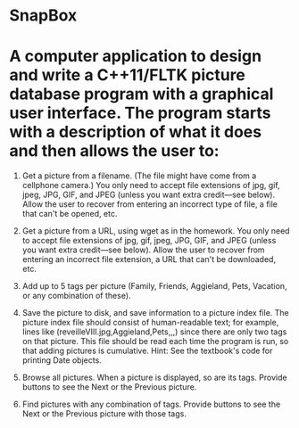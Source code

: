 # SnapBox

# A computer application to design and write a C++11/FLTK picture database program with a graphical user interface.  The program starts with a description of what it does and then allows the user to:

1. Get a picture from a filename.  (The file might have come from a cellphone camera.)  You only need to accept file extensions of jpg, gif, jpeg, JPG, GIF, and JPEG (unless you want extra credit—see below).  Allow the user to recover from entering an incorrect type of file, a file that can't be opened, etc.

2.	Get a picture from a URL, using wget as in the homework.  You only need to accept file extensions of jpg, gif, jpeg, JPG, GIF, and JPEG (unless you want extra credit—see below).  Allow the user to recover from entering an incorrect file extension, a URL that can't be downloaded, etc.

3.	Add up to 5 tags per picture (Family, Friends, Aggieland, Pets, Vacation, or any combination of these).

4.	Save the picture to disk, and save information to a picture index file.  The picture index file should consist of human-readable text; for example, lines like
		(reveilleVIII.jpg,Aggieland,Pets,,,)
since there are only two tags on that picture.  This file should be read each time the program is run, so that adding pictures is cumulative.  Hint: See the textbook's code for printing Date objects.

5.	Browse all pictures.  When a picture is displayed, so are its tags.  Provide buttons to see the Next or the Previous picture.

6.	Find pictures with any combination of tags.  Provide buttons to see the Next
      or the Previous picture with those tags.
